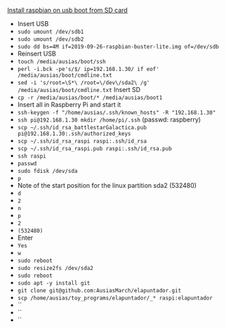 [Install raspbian on usb boot from SD card](https://www.stewright.me/2013/05/install-and-run-raspbian-from-a-usb-flash-drive/)

* Insert USB
* `sudo umount /dev/sdb1`
* `sudo umount /dev/sdb2`
* `sudo dd bs=4M if=2019-09-26-raspbian-buster-lite.img of=/dev/sdb`
* Reinsert USB
* `touch /media/ausias/boot/ssh` 
* `perl -i.bck -pe's/$/ ip=192.168.1.30/ if eof' /media/ausias/boot/cmdline.txt `
* `sed -i 's/root=\S*\ /root=\/dev\/sda2\ /g' /media/ausias/boot/cmdline.txt`
Insert SD
* `cp -r /media/ausias/boot/* /media/ausias/boot1`
* Insert all in Raspberry Pi and start it
* `ssh-keygen -f "/home/ausias/.ssh/known_hosts" -R "192.168.1.30"`
* `ssh pi@192.168.1.30 mkdir /home/pi/.ssh` (passwd: raspberry)
* `scp ~/.ssh/id_rsa_battlestarGalactica.pub pi@192.168.1.30:.ssh/authorized_keys`
* `scp ~/.ssh/id_rsa_raspi raspi:.ssh/id_rsa`
* `scp ~/.ssh/id_rsa_raspi.pub raspi:.ssh/id_rsa.pub`
* `ssh raspi`
* `passwd`
* `sudo fdisk /dev/sda`
* `p`
* Note of the start position for the linux partition sda2 (532480)
* `d`
* `2`
* `n`
* `p`
* `2`
* `(532480)`
* Enter
* `Yes`
* `w`
* `sudo reboot`
* `sudo resize2fs /dev/sda2`
* `sudo reboot`
* `sudo apt -y install git`
* `git clone git@github.com:AusiasMarch/elapuntador.git`
* `scp /home/ausias/toy_programs/elapuntador/_* raspi:elapuntador`
* ``
* ``
* ``
